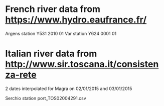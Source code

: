 # French river data from https://www.hydro.eaufrance.fr/

Argens station Y531 2010 01
Var station Y624 0001 01

# Italian river data from http://www.sir.toscana.it/consistenza-rete

2 dates interpolated for Magra on 02/01/2015 and 03/01/2015

Serchio station port_TOS02004291.csv
